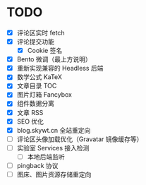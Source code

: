 # TODO

- [x] 评论区实时 fetch
- [x] 评论提交功能
  - [x] Cookie 签名
- [x] Bento 微调（最上方说明）
- [x] 重新实现兼容的 Headless 后端
- [x] 数学公式 KaTeX
- [x] 文章目录 TOC
- [x] 图片灯箱 Fancybox
- [x] 组件数据分离
- [x] 文章 RSS
- [x] SEO 优化
- [x] blog.skywt.cn 全站重定向
- [ ] 评论区头像加载优化（Gravatar 镜像缓存等）
- [ ] 实验室 Services 接入检测
  - [ ] 本地后端监听
- [ ] pingback 协议
- [ ] 图床、图片资源存储重定向

